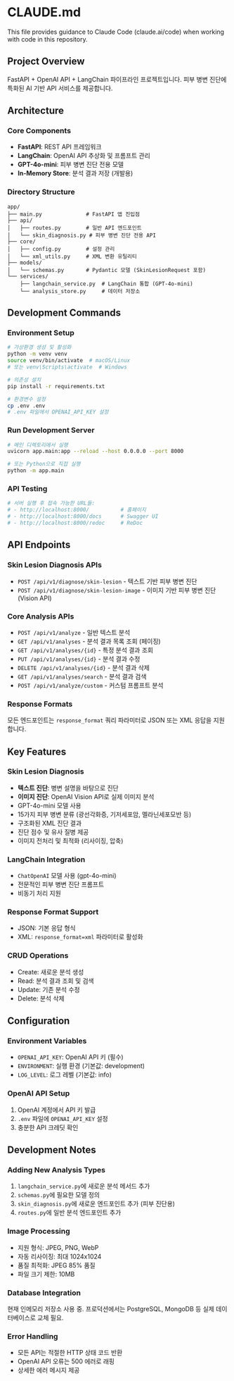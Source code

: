 # CLAUDE.md

This file provides guidance to Claude Code (claude.ai/code) when working with code in this repository.

## Project Overview

FastAPI + OpenAI API + LangChain 파이프라인 프로젝트입니다. 피부 병변 진단에 특화된 AI 기반 API 서비스를 제공합니다.

## Architecture

### Core Components
- **FastAPI**: REST API 프레임워크
- **LangChain**: OpenAI API 추상화 및 프롬프트 관리
- **GPT-4o-mini**: 피부 병변 진단 전용 모델
- **In-Memory Store**: 분석 결과 저장 (개발용)

### Directory Structure
```
app/
├── main.py              # FastAPI 앱 진입점
├── api/
│   ├── routes.py        # 일반 API 엔드포인트
│   └── skin_diagnosis.py # 피부 병변 진단 전용 API
├── core/
│   ├── config.py        # 설정 관리
│   └── xml_utils.py     # XML 변환 유틸리티
├── models/
│   └── schemas.py       # Pydantic 모델 (SkinLesionRequest 포함)
└── services/
    ├── langchain_service.py  # LangChain 통합 (GPT-4o-mini)
    └── analysis_store.py     # 데이터 저장소
```

## Development Commands

### Environment Setup
```bash
# 가상환경 생성 및 활성화
python -m venv venv
source venv/bin/activate  # macOS/Linux
# 또는 venv\Scripts\activate  # Windows

# 의존성 설치
pip install -r requirements.txt

# 환경변수 설정
cp .env .env
# .env 파일에서 OPENAI_API_KEY 설정
```

### Run Development Server
```bash
# 메인 디렉토리에서 실행
uvicorn app.main:app --reload --host 0.0.0.0 --port 8000

# 또는 Python으로 직접 실행
python -m app.main
```

### API Testing
```bash
# 서버 실행 후 접속 가능한 URL들:
# - http://localhost:8000/          # 홈페이지
# - http://localhost:8000/docs      # Swagger UI
# - http://localhost:8000/redoc     # ReDoc
```

## API Endpoints

### Skin Lesion Diagnosis APIs
- `POST /api/v1/diagnose/skin-lesion` - 텍스트 기반 피부 병변 진단
- `POST /api/v1/diagnose/skin-lesion-image` - 이미지 기반 피부 병변 진단 (Vision API)

### Core Analysis APIs
- `POST /api/v1/analyze` - 일반 텍스트 분석
- `GET /api/v1/analyses` - 분석 결과 목록 조회 (페이징)
- `GET /api/v1/analyses/{id}` - 특정 분석 결과 조회
- `PUT /api/v1/analyses/{id}` - 분석 결과 수정
- `DELETE /api/v1/analyses/{id}` - 분석 결과 삭제
- `GET /api/v1/analyses/search` - 분석 결과 검색
- `POST /api/v1/analyze/custom` - 커스텀 프롬프트 분석

### Response Formats
모든 엔드포인트는 `response_format` 쿼리 파라미터로 JSON 또는 XML 응답을 지원합니다.

## Key Features

### Skin Lesion Diagnosis
- **텍스트 진단**: 병변 설명을 바탕으로 진단
- **이미지 진단**: OpenAI Vision API로 실제 이미지 분석
- GPT-4o-mini 모델 사용
- 15가지 피부 병변 분류 (광선각화증, 기저세포암, 멜라닌세포모반 등)
- 구조화된 XML 진단 결과
- 진단 점수 및 유사 질병 제공
- 이미지 전처리 및 최적화 (리사이징, 압축)

### LangChain Integration
- `ChatOpenAI` 모델 사용 (gpt-4o-mini)
- 전문적인 피부 병변 진단 프롬프트
- 비동기 처리 지원

### Response Format Support
- JSON: 기본 응답 형식
- XML: `response_format=xml` 파라미터로 활성화

### CRUD Operations
- Create: 새로운 분석 생성
- Read: 분석 결과 조회 및 검색
- Update: 기존 분석 수정
- Delete: 분석 삭제

## Configuration

### Environment Variables
- `OPENAI_API_KEY`: OpenAI API 키 (필수)
- `ENVIRONMENT`: 실행 환경 (기본값: development)
- `LOG_LEVEL`: 로그 레벨 (기본값: info)

### OpenAI API Setup
1. OpenAI 계정에서 API 키 발급
2. `.env` 파일에 `OPENAI_API_KEY` 설정
3. 충분한 API 크레딧 확인

## Development Notes

### Adding New Analysis Types
1. `langchain_service.py`에 새로운 분석 메서드 추가
2. `schemas.py`에 필요한 모델 정의
3. `skin_diagnosis.py`에 새로운 엔드포인트 추가 (피부 진단용)
4. `routes.py`에 일반 분석 엔드포인트 추가

### Image Processing
- 지원 형식: JPEG, PNG, WebP
- 자동 리사이징: 최대 1024x1024
- 품질 최적화: JPEG 85% 품질
- 파일 크기 제한: 10MB

### Database Integration
현재 인메모리 저장소 사용 중. 프로덕션에서는 PostgreSQL, MongoDB 등 실제 데이터베이스로 교체 필요.

### Error Handling
- 모든 API는 적절한 HTTP 상태 코드 반환
- OpenAI API 오류는 500 에러로 래핑
- 상세한 에러 메시지 제공